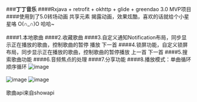 ###**丁丁音乐**
####Rxjava + retrofit + okhttp + glide + greendao 3.0 MVP项目
####使用到了5.0转场动画  共享元素  揭露动画，效果炫酷，喜欢的话就给个小星星咯 O(∩_∩)O 哈哈~<br><br>
####1.本地歌曲
####2.收藏歌曲
####3.自定义通知Notification布局，同步显示正在播放的歌曲，控制歌曲的暂停 播放 下一首
####4.锁屏功能，自定义锁屏布局，同步显示正在播放的歌曲，控制歌曲的暂停播放  上一首 下一首
####5.搜索歌曲功能
####6.音频焦点的处理
####7.分享功能
####8.播放模式：单曲循环  顺序循环
![image](https://github.com/DingMouRen/DingDingMusic/raw/master/imgs/img.gif) <br><br>
![image](https://github.com/DingMouRen/DingDingMusic/raw/master/imgs/p1.png)   ![image](https://github.com/DingMouRen/DingDingMusic/raw/master/imgs/p2.png)  <br><br>
歌曲api来自showapi
